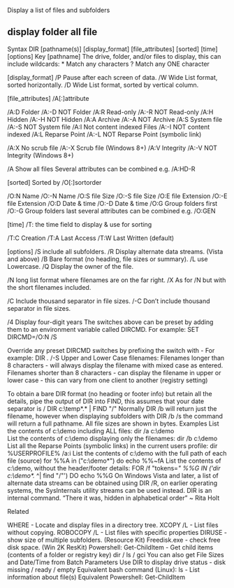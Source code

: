 Display a list of files and subfolders

## display folder all file

Syntax
      DIR [pathname(s)] [display_format] [file_attributes] [sorted] [time] [options]
Key
   [pathname] The drive, folder, and/or files to display, 
              this can include wildcards:
                 *   Match any characters
                 ?   Match any ONE character

   [display_format]
   /P   Pause after each screen of data.
   /W   Wide List format, sorted horizontally.
   /D   Wide List format, sorted by vertical column.

   [file_attributes] /A[:]attribute 

   /A:D  Folder         /A:-D  NOT Folder
   /A:R  Read-only      /A:-R  NOT Read-only 
   /A:H  Hidden         /A:-H  NOT Hidden
   /A:A  Archive        /A:-A  NOT Archive
   /A:S  System file    /A:-S  NOT System file
   /A:I  Not content indexed Files  /A:-I  NOT content indexed
   /A:L  Reparse Point  /A:-L  NOT Reparse Point (symbolic link)

   /A:X  No scrub file  /A:-X  Scrub file    (Windows 8+)
   /A:V  Integrity      /A:-V  NOT Integrity (Windows 8+)

   /A    Show all files
   Several attributes can be combined e.g. /A:HD-R

   [sorted]   Sorted by /O[:]sortorder

   /O:N   Name                  /O:-N   Name
   /O:S   file Size             /O:-S   file Size
   /O:E   file Extension        /O:-E   file Extension
   /O:D   Date & time           /O:-D   Date & time
   /O:G   Group folders first   /O:-G   Group folders last
   several attributes can be combined e.g. /O:GEN

   [time] /T:  the time field to display & use for sorting

   /T:C   Creation
   /T:A   Last Access
   /T:W   Last Written (default)

   [options]
   /S     include all subfolders.
   /R     Display alternate data streams. (Vista and above)
   /B     Bare format (no heading, file sizes or summary).
   /L     use Lowercase.
   /Q     Display the owner of the file.

   /N     long list format where filenames are on the far right.
   /X     As for /N but with the short filenames included.

   /C     Include thousand separator in file sizes. 
   /-C    Don’t include thousand separator in file sizes.

   /4     Display four-digit years
The switches above can be preset by adding them to an environment variable called DIRCMD. 
For example: SET DIRCMD=/O:N /S

Override any preset DIRCMD switches by prefixing the switch with - 
For example: DIR *.* /-S
Upper and Lower Case filenames: 
Filenames longer than 8 characters - will always display the filename with mixed case as entered.
Filenames shorter than 8 characters - can display the filename in upper or lower case - this can vary from one client to another (registry setting)

To obtain a bare DIR format (no heading or footer info) but retain all the details, pipe the output of DIR into FIND, this assumes that your date separator is /
DIR c:\temp\*.* | FIND "/"
Normally DIR /b will return just the filename, however when displaying subfolders with DIR /b /s the command will return a full pathname.
All file sizes are shown in bytes.
Examples
List the contents of c:\demo including ALL files:
dir /a c:\demo\
List the contents of c:\demo displaying only the filenames:
dir /b c:\demo\
List all the Reparse Points (symbolic links) in the current users profile:
dir %USERPROFILE% /a:i
List the contents of c:\demo with the full path of each file (source)
for %%A in ("c:\demo\*") do echo %%~fA
List the contents of c:\demo, without the header/footer details:
FOR /f "tokens=*" %%G IN ('dir c:\demo\*.* ^| find "/"') DO echo %%G
On Windows Vista and later, a list of alternate data streams can be obtained using DIR /R, on earlier operating systems, the SysInternals utility streams can be used instead.
DIR is an internal command.
“There it was, hidden in alphabetical order” ~ Rita Holt

Related

WHERE - Locate and display files in a directory tree.
XCOPY /L - List files without copying.
ROBOCOPY /L - List files with specific properties 
DIRUSE - show size of multiple subfolders. (Resource Kit)
Freedisk.exe - check free disk space. (Win 2K ResKit)
Powershell: Get-ChildItem - Get child items (contents of a folder or registry key) dir / ls / gci
You can also get File Sizes and Date/Time from Batch Parameters
Use DIR to display drive status - disk missing / ready / empty
Equivalent bash command (Linux): ls - List information about file(s)
Equivalent Powershell: Get-ChildItem